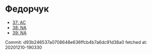 # Федорчук
- [37: AC](37.md)
- [38: NA](38.md)
- [39: NA](39.md)

Commit: d93b246537a0708648e636ffcb4b7a6dc91d38a0
 fetched at: 20201210-190330
